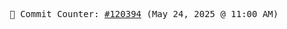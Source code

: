 <p align="center">
    <samp>
        📮 Commit Counter: <a href="https://github.com/Javascript-void0/Javascript-void0/commits/main">#120394</a> (May 24, 2025 @ 11:00 AM)
    </samp>
</p>
